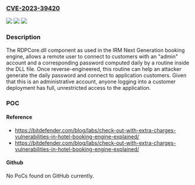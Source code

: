 ### [CVE-2023-39420](https://cve.mitre.org/cgi-bin/cvename.cgi?name=CVE-2023-39420)
![](https://img.shields.io/static/v1?label=Product&message=IRM%20Next%20Generation&color=blue)
![](https://img.shields.io/static/v1?label=Version&message=%3D%205.3.2.15%20&color=brighgreen)
![](https://img.shields.io/static/v1?label=Vulnerability&message=CWE-798%20Use%20of%20Hard-coded%20Credentials&color=brighgreen)

### Description

The RDPCore.dll component as used in the IRM Next Generation booking engine, allows a remote user to connect to customers with an "admin" account and a corresponding password computed daily by a routine inside the DLL file. Once reverse-engineered, this routine can help an attacker generate the daily password and connect to application customers. Given that this is an administrative account, anyone logging into a customer deployment has full, unrestricted access to the application.

### POC

#### Reference
- https://bitdefender.com/blog/labs/check-out-with-extra-charges-vulnerabilities-in-hotel-booking-engine-explained/
- https://bitdefender.com/blog/labs/check-out-with-extra-charges-vulnerabilities-in-hotel-booking-engine-explained/

#### Github
No PoCs found on GitHub currently.

